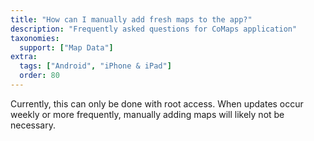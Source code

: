 ```yaml
---
title: "How can I manually add fresh maps to the app?"
description: "Frequently asked questions for CoMaps application"
taxonomies:
  support: ["Map Data"]
extra:
  tags: ["Android", "iPhone & iPad"]
  order: 80
---
```


Currently, this can only be done with root access. When updates occur weekly or more frequently, manually adding maps will likely not be necessary.
